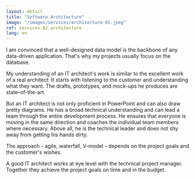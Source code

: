 ```yaml
---
layout: detail
title: "Software Architecture"
image: "/images/services/architecture-01.jpeg"
ref: services.02.architecture
lang: en
---
```


I am convinced that a well-designed data model is the backbone of any data-driven application. That's why my projects usually focus on the database.

My understanding of an IT architect's work is similar to the excellent work of a real architect: 
It starts with listening to the customer and understanding what they want. The drafts, prototypes, and mock-ups he produces are state-of-the-art.

But an IT architect is not only proficient in PowerPoint and can also draw pretty diagrams. He has a broad technical understanding and can lead a team through the entire development process. He ensures that everyone is moving in the same direction and coaches the individual team members where necessary. Above all, he is the technical leader and does not shy away from getting his hands dirty.

The approach - agile, waterfall, V-model - depends on the project goals and the customer's wishes.

A good IT architect works at eye level with the technical project manager. Together they achieve the project goals on time and in the budget.
